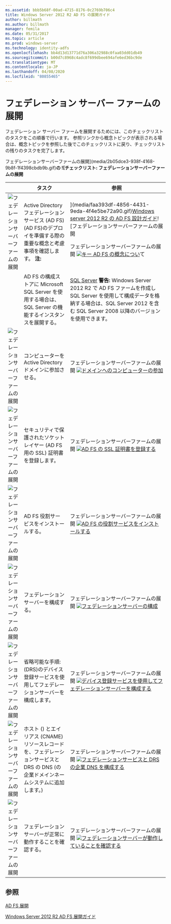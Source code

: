 ```yaml
---
ms.assetid: bbb5b68f-00ad-4715-8176-0c2769b706c4
title: Windows Server 2012 R2 AD FS の展開ガイド
author: billmath
ms.author: billmath
manager: femila
ms.date: 05/31/2017
ms.topic: article
ms.prod: windows-server
ms.technology: identity-adfs
ms.openlocfilehash: bb4d13d13771d76a306a32988c0faa03dd01db49
ms.sourcegitcommit: b00d7c8968c4adc8f699dbee694afe6ed36bc9de
ms.translationtype: MT
ms.contentlocale: ja-JP
ms.lasthandoff: 04/08/2020
ms.locfileid: "80855465"
---
```

# <a name="deploying-a-federation-server-farm"></a>フェデレーション サーバー ファームの展開


フェデレーション サーバー ファームを展開するためには、このチェックリストのタスクをこの順番で行います。 参照リンクから概念トピックが表示される場合は、概念トピックを参照した後でこのチェックリストに戻り、チェックリストの残りのタスクを完了します。  
  
フェデレーションサーバーファームの展開](media/2b05dce3-938f-4168-9b8f-1f4398cbdb9b.gif)**の ![チェックリスト: フェデレーションサーバーファームの展開**  
  
||タスク|参照|  
|-|--------|-------------|  
|![フェデレーションサーバーファームの展開](media/icon_checkboxo.gif)|Active Directory フェデレーションサービス (AD FS) \(AD FS\)のデプロイを準備する際の重要な概念と考慮事項を確認します。 **注:**|](media/faa393df-4856-4431-9eda-4f4e5be72a90.gif)[Windows server 2012 R2 の AD FS 設計ガイド](../../ad-fs/design/AD-FS-Design-Guide-in-Windows-Server-2012-R2.md)![フェデレーションサーバーファームの展開<p>フェデレーションサーバーファームの展開 ![](media/faa393df-4856-4431-9eda-4f4e5be72a90.gif)[キー AD FS の概念につい](../../ad-fs/technical-reference/Understanding-Key-AD-FS-Concepts.md)て|  
||AD FS の構成ストアに Microsoft SQL Server を使用する場合は、SQL Server の機能するインスタンスを展開する。|[SQL Server](https://technet.microsoft.com/sqlserver) **警告:** Windows Server 2012 R2 で AD FS ファームを作成し SQL Server を使用して構成データを格納する場合は、SQL Server 2012 を含む SQL Server 2008 以降のバージョンを使用できます。|  
|![フェデレーションサーバーファームの展開](media/icon_checkboxo.gif)|コンピューターを Active Directory ドメインに参加させる。|フェデレーションサーバーファームの展開 ![](media/faa393df-4856-4431-9eda-4f4e5be72a90.gif)[ドメインへのコンピューターの参加](Join-a-Computer-to-a-Domain.md)|  
|![フェデレーションサーバーファームの展開](media/icon_checkboxo.gif)|セキュリティで保護されたソケットレイヤー \(AD FS 用の SSL\) 証明書を登録します。|フェデレーションサーバーファームの展開 ![](media/bc6cea1a-1c6c-4124-8c8f-1df5adfe8c88.gif)[AD FS の SSL 証明書を登録する](Enroll-an-SSL-Certificate-for-AD-FS.md)|  
|![フェデレーションサーバーファームの展開](media/icon_checkboxo.gif)|AD FS 役割サービスをインストールする。|フェデレーションサーバーファームの展開 ![](media/bc6cea1a-1c6c-4124-8c8f-1df5adfe8c88.gif)[AD FS の役割サービスをインストールする](Install-the-AD-FS-Role-Service.md)|  
|![フェデレーションサーバーファームの展開](media/icon_checkboxo.gif)|フェデレーション サーバーを構成する。|フェデレーションサーバーファームの展開 ![](media/bc6cea1a-1c6c-4124-8c8f-1df5adfe8c88.gif)[フェデレーションサーバーの構成](Configure-a-Federation-Server.md)|  
|![フェデレーションサーバーファームの展開](media/icon_checkboxo.gif)|省略可能な手順: \(DRS\)のデバイス登録サービスを使用してフェデレーションサーバーを構成します。|フェデレーションサーバーファームの展開 ![](media/faa393df-4856-4431-9eda-4f4e5be72a90.gif)[デバイス登録サービスを使用してフェデレーションサーバーを構成する](Configure-a-federation-server-with-Device-Registration-Service.md)|  
|![フェデレーションサーバーファームの展開](media/icon_checkboxo.gif)|ホスト \(\) とエイリアス \(CNAME\) リソースレコードを、フェデレーションサービスと DRS の DNS \(の企業ドメインネームシステムに追加します。\)|フェデレーションサーバーファームの展開 ![](media/faa393df-4856-4431-9eda-4f4e5be72a90.gif)[フェデレーションサービスと DRS の企業 DNS を構成する](Configure-Corporate-DNS-for-the-Federation-Service-and-DRS.md)|  
|![フェデレーションサーバーファームの展開](media/icon_checkboxo.gif)|フェデレーション サーバーが正常に動作することを確認する。|フェデレーションサーバーファームの展開 ![](media/faa393df-4856-4431-9eda-4f4e5be72a90.gif)[フェデレーションサーバーが動作していることを確認する](Verify-That-a-Federation-Server-Is-Operational.md)|  
  

## <a name="see-also"></a>参照  
[AD FS 展開](../../ad-fs/AD-FS-Deployment.md)  

[Windows Server 2012 R2 AD FS 展開ガイド](../../ad-fs/deployment/Windows-Server-2012-R2-AD-FS-Deployment-Guide.md)  
  

